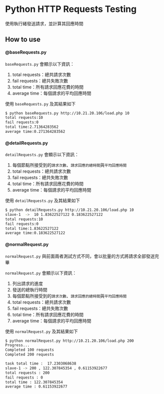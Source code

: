# Python HTTP Requests Testing

使用執行緒發送請求，並計算其回應時間

## How to use

#### @baseRequests.py

`baseRequests.py` 會顯示以下資訊：
1. total requests：總共請求次數
2. fail requests：總共失敗次數
3. total time：所有請求回應花費的時間
4. average time：每個請求的平均回應時間

使用 `baseRequests.py` 及其結果如下
```sh
$ python baseRequests.py http://10.21.20.106/load.php 10
total requests:10
fail requests:0
total time:2.71364283562
average time:0.271364283562
```

#### @detailRequests.py

`detailRequests.py` 會顯示以下資訊：
1. 每個節點所接受到的`請求次數`、`請求回應的總時間`與`平均回應時間`
2. total requests：總共請求次數
3. fail requests：總共失敗次數
4. total time：所有請求回應花費的時間
5. average time：每個請求的平均回應時間

使用 `detailRequests.py` 及其結果如下
```sh
$ python detailRequests.py http://10.21.20.106/load.php 10
slave-1  ->  10 1.83622527122 0.183622527122
total requests:10
fail requests:0
total time:1.83622527122
average time:0.183622527122
```

#### @normalRequest.py

`normalRequest.py` 與前面兩者測試方式不同，會以批量的方式將請求全部發送完畢

`normalRequest.py` 會顯示以下資訊：
1. 列出請求的進度
2. 發送的總執行時間
3. 每個節點所接受到的`請求次數`、`請求回應的總時間`與`平均回應時間`
4. total requests：總共請求次數
5. fail requests：總共失敗次數
6. total time：所有請求回應花費的時間
7. average time：每個請求的平均回應時間

使用 `normalRequest.py` 及其結果如下
```sh
$ python normalRequest.py http://10.21.20.106/load.php 200
Progress...
Completed 100 requests
Completed 200 requests

task total time :  17.2303068638
slave-1 -> 200 , 122.307845354 , 0.61153922677
total requests : 200
fail requests : 0
total time : 122.307845354
average time : 0.61153922677
```

